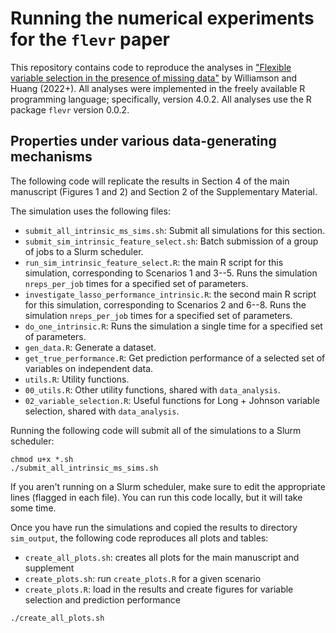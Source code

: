 # Running the numerical experiments for the `flevr` paper

This repository contains code to reproduce the analyses in ["Flexible variable selection in the presence of missing data"](https://arxiv.org/abs/2202.12989) by Williamson and Huang (2022+). All analyses were implemented in the freely available R programming language; specifically, version 4.0.2. All analyses use the R package `flevr` version 0.0.2.

## Properties under various data-generating mechanisms

The following code will replicate the results in Section 4 of the main manuscript (Figures 1 and 2) and Section 2 of the Supplementary Material.

The simulation uses the following files:
* `submit_all_intrinsic_ms_sims.sh`: Submit all simulations for this section.
* `submit_sim_intrinsic_feature_select.sh`: Batch submission of a group of jobs to a Slurm scheduler.
* `run_sim_intrinsic_feature_select.R`: the main R script for this simulation, corresponding to Scenarios 1 and 3--5. Runs the simulation `nreps_per_job` times for a specified set of parameters.
* `investigate_lasso_performance_intrinsic.R`: the second main R script for this simulation, corresponding to Scenarios 2 and 6--8. Runs the simulation `nreps_per_job` times for a specified set of parameters.
* `do_one_intrinsic.R`: Runs the simulation a single time for a specified set of parameters.
* `gen_data.R`: Generate a dataset.
* `get_true_performance.R`: Get prediction performance of a selected set of variables on independent data.
* `utils.R`: Utility functions.
* `00_utils.R`: Other utility functions, shared with `data_analysis`.
* `02_variable_selection.R`: Useful functions for Long + Johnson variable selection, shared with `data_analysis`.

Running the following code will submit all of the simulations to a Slurm scheduler:
```{bash}
chmod u+x *.sh
./submit_all_intrinsic_ms_sims.sh
```
If you aren't running on a Slurm scheduler, make sure to edit the appropriate lines (flagged in each file). You can run this code locally, but it will take some time.

Once you have run the simulations and copied the results to directory `sim_output`, the following code reproduces all plots and tables:
* `create_all_plots.sh`: creates all plots for the main manuscript and supplement
* `create_plots.sh`: run `create_plots.R` for a given scenario
* `create_plots.R`: load in the results and create figures for variable selection and prediction performance

```{bash}
./create_all_plots.sh
```
